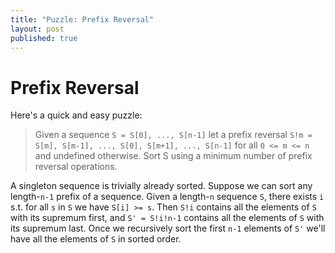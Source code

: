 ```yaml
---
title: "Puzzle: Prefix Reversal"
layout: post
published: true
---
```


Prefix Reversal
===============

Here's a quick and easy puzzle:

> Given a sequence `S = S[0], ..., S[n-1]` let a prefix reversal 
> `S!m = S[m], S[m-1], ..., S[0], S[m+1], ..., S[n-1]` for all `0 <= m
> <= n` and undefined otherwise.  Sort S using a minimum number of
> prefix reversal operations.

A singleton sequence is trivially already sorted.  Suppose we can sort
any length-`n-1` prefix of a sequence.  Given a length-`n` sequence `S`, 
there exists `i` s.t. for all `s` in `S` we have `S[i] >= s`.  Then
`S!i`  contains all the elements of `S` with its supremum first, and
`S' = S!i!n-1` contains all the elements of `S` with its supremum last.  Once
we recursively sort the first `n-1` elements of `S'` we'll have all the
elements of `S` in sorted order.
